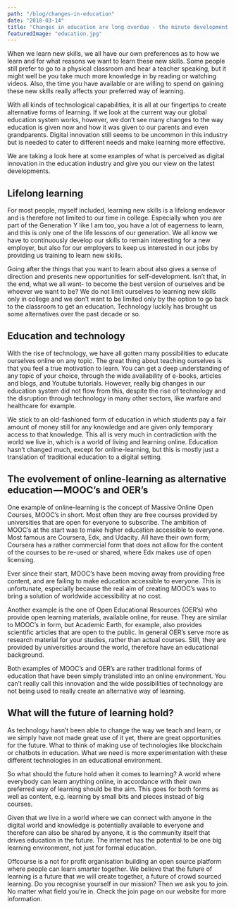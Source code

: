```yaml
---
path: "/blog/changes-in-education"
date: "2018-03-14"
title: "Changes in education are long overdue - the minute development of alternative education"
featuredImage: "education.jpg"
---
```


When we learn new skills, we all have our own preferences as to how we learn and for what reasons we want to learn these new skills. Some people still prefer to go to a physical classroom and hear a teacher speaking, but it might well be you take much more knowledge in by reading or watching videos. Also, the time you have available or are willing to spend on gaining these new skills really affects your preferred way of learning.

With all kinds of technological capabilities, it is all at our fingertips to create alternative forms of learning. If we look at the current way our global education system works, however, we don’t see many changes to the way education is given now and how it was given to our parents and even grandparents. Digital innovation still seems to be uncommon in this industry but is needed to cater to different needs and make learning more effective.

We are taking a look here at some examples of what is perceived as digital innovation in the education industry and give you our view on the latest developments.


## Lifelong learning
For most people, myself included, learning new skills is a lifelong endeavor and is therefore not limited to our time in college. Especially when you are part of the Generation Y like I am too, you have a lot of eagerness to learn, and this is only one of the life lessons of our generation. We all know we have to continuously develop our skills to remain interesting for a new employer, but also for our employers to keep us interested in our jobs by providing us training to learn new skills.

Going after the things that you want to learn about also gives a sense of direction and presents new opportunities for self-development. Isn’t that, in the end, what we all want- to become the best version of ourselves and be whoever we want to be? We do not limit ourselves to learning new skills only in college and we don’t want to be limited only by the option to go back to the classroom to get an education. Technology luckily has brought us some alternatives over the past decade or so.


## Education and technology
With the rise of technology, we have all gotten many possibilities to educate ourselves online on any topic. The great thing about teaching ourselves is that you feel a true motivation to learn. You can get a deep understanding of any topic of your choice, through the wide availability of e-books, articles and blogs, and Youtube tutorials. However, really big changes in our education system did not flow from this, despite the rise of technology and the disruption through technology in many other sectors, like warfare and healthcare for example.

We stick to an old-fashioned form of education in which students pay a fair amount of money still for any knowledge and are given only temporary access to that knowledge. This all is very much in contradiction with the world we live in, which is a world of living and learning online. Education hasn’t changed much, except for online-learning, but this is mostly just a translation of traditional education to a digital setting.

## The evolvement of online-learning as alternative education — MOOC’s and OER’s
One example of online-learning is the concept of Massive Online Open Courses, MOOC’s in short. Most often they are free courses provided by universities that are open for everyone to subscribe. The ambition of MOOC’s at the start was to make higher education accessible to everyone. Most famous are Coursera, Edx, and Udacity. All have their own form; Coursera has a rather commercial form that does not allow for the content of the courses to be re-used or shared, where Edx makes use of open licensing.

Ever since their start, MOOC’s have been moving away from providing free content, and are failing to make education accessible to everyone. This is unfortunate, especially because the real aim of creating MOOC’s was to bring a solution of worldwide accessibility at no cost.

Another example is the one of Open Educational Resources (OER’s) who provide open learning materials, available online, for reuse. They are similar to MOOC’s in form, but Academic Earth, for example, also provides scientific articles that are open to the public. In general OER’s serve more as research material for your studies, rather than actual courses. Still, they are provided by universities around the world, therefore have an educational background.

Both examples of MOOC’s and OER’s are rather traditional forms of education that have been simply translated into an online environment. You can’t really call this innovation and the wide possibilities of technology are not being used to really create an alternative way of learning.

## What will the future of learning hold?
As technology hasn’t been able to change the way we teach and learn, or we simply have not made great use of it yet, there are great opportunities for the future. What to think of making use of technologies like blockchain or chatbots in education. What we need is more experimentation with these different technologies in an educational environment.

So what should the future hold when it comes to learning? A world where everybody can learn anything online, in accordance with their own preferred way of learning should be the aim. This goes for both forms as well as content, e.g. learning by small bits and pieces instead of big courses.

Given that we live in a world where we can connect with anyone in the digital world and knowledge is potentially available to everyone and therefore can also be shared by anyone, it is the community itself that drives education in the future. The internet has the potential to be one big learning environment, not just for formal education.

Offcourse is a not for profit organisation building an open source platform where people can learn smarter together. We believe that the future of learning is a future that we will create together, a future of crowd sourced learning. Do you recognise yourself in our mission? Then we ask you to join. No matter what field you’re in. Check the join page on our website for more information.
